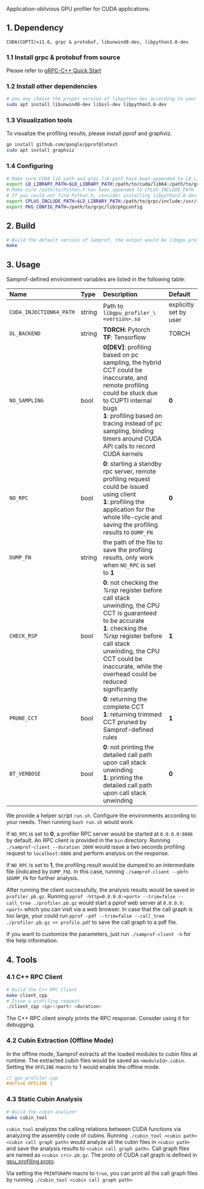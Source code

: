 Application-oblivious GPU profiler for CUDA applications.

## 1. Dependency
```
CUDA(CUPTI)=11.6, grpc & protobuf, libunwind8-dev, libpython3.8-dev
```
### 1.1 Install grpc & protobuf from source
Please refer to [gRPC-C++ Quick Start](https://grpc.io/docs/languages/cpp/quickstart/)
### 1.2 Install other dependencies
```bash
# you may choose the proper version of libpython-dev according to your already installed python
sudo apt install libunwind8-dev libssl-dev libpython3.8-dev
```
### 1.3 Visualization tools
To visualize the profiling results, please install pprof and graphviz.
```bash
go install github.com/google/pprof@latest
sudo apt install graphviz
```
### 1.4 Configuring
```bash
# Make sure CUDA lib path and grpc lib path have been appended to LD_LIBRARY_PATH
export LD_LIBRARY_PATH=$LD_LIBRARY_PATH:/path/to/cuda/lib64:/path/to/grpc/lib
# Make sure /path/to/Python.h has been appended to CPLUS_INCLUDE_PATH
# If you could not find Python.h, consider installing libpython3.8-dev
export CPLUS_INCLUDE_PATH=$LD_LIBRARY_PATH:/path/to/grpc/include:/usr/include/python3.8
export PKG_CONFIG_PATH=/path/to/grpc/lib/pkgconfig
```

## 2. Build
```bash
# Build the default version of Samprof, the output would be libgpu_profiler_v2.so
make
```

## 3. Usage

Samprof-defined environment variables are listed in the following table:

| Name | Type | Description | Default |
| :--- | :--- | :--- | :--- |
| `CUDA_INJECTION64_PATH` | string | Path to `libgpu_profiler_\<version>.so` | explicitly set by user |
| `DL_BACKEND` | string | **TORCH**: Pytorch <br> **TF**: Tensorflow | TORCH |
| `NO_SAMPLING` | bool | **0[DEV]**: profiling based on pc sampling, the hybrid CCT could be inaccurate, and remote profiling could be stuck due to CUPTI internal bugs <br> **1**: profiling based on tracing instead of pc sampling, binding timers around CUDA API calls to record CUDA kernels | **0** |
| `NO_RPC` | bool | **0**: starting a standby rpc server, remote profiling request could be issued using client <br> **1**: profiling the application for the whole life-cycle and saving the profiling results to `DUMP_FN` | **0** |
| `DUMP_FN` | string | the path of the file to save the profiling results, only work when `NO_RPC` is set to **1** | |
| `CHECK_RSP` | bool | **0**: not checking the *%rsp* register before call stack unwinding, the CPU CCT is guaranteed to be accurate <br> **1**: checking the *%rsp* register before call stack unwinding, the CPU CCT could be inaccurate, while the overhead could be reduced significantly | **1** |
| `PRUNE_CCT` | bool | **0**: returning the complete CCT <br> **1**: returning trimmed CCT pruned by Samprof-defined rules | **1** |
| `BT_VERBOSE` | bool | **0**: not printing the detailed call path upon call stack unwinding <br> **1**: printing the detailed call path upon call stack unwinding | **0** |

We provide a helper script `run.sh`. Configure the environments according to your needs. Then running `bash run.sh` would work.

If `NO_RPC` is set to **0**, a profiler RPC server would be started at `0.0.0.0:8886` by default. An RPC client is provided in the `bin` directory. Running `./samprof-client --duration 2000` would issue a two seconds profiling request to `localhost:8886` and perform analysis on the response.

If `NO_RPC` is set to **1**, the profiling result would be dumped to an intermediate file (indicated by `DUMP_FN`). In this case, running `./samprof-client --pbfn $DUMP_FN` for further analysis.

After running the client successfully, the analysis results would be saved in `profiler.pb.gz`. Running `pprof -http=0.0.0.0:<port> --trim=false --call_tree ./profiler.pb.gz` would start a pprof web server at `0.0.0.0:<port>` which you can visit via a web browser. In case that the call graph is too large, your could run `pprof -pdf --trim=false --call_tree ./profiler.pb.gz >> profile.pdf` to save the call graph to a pdf file.

If you want to customize the parameters, just run `./samprof-client -h` for the help information.

## 4. Tools

### 4.1 C++ RPC Client
```bash
# Build the C++ RPC Client
make client_cpp
# Issue a profiling request
./client_cpp <ip>:<port> <duration>
```
The C++ RPC client simply prints the RPC response. Consider using it for debugging.

### 4.2 Cubin Extraction (Offline Mode)
In the offline mode, Samprof extracts all the loaded modules to cubin files at runtime. The extracted cubin files would be saved as `<moduleId>.cubin`. Setting the `OFFLINE` macro to 1 would enable the offline mode.
```cpp
// gpu_profiler.cpp
#define OFFLINE 1
```

### 4.3 Static Cubin Analysis
```bash
# Build the cubin analyzer
make cubin_tool
```
`cubin_tool` analyzes the calling relations between CUDA functions via analyzing the assembly code of cubins. Running `./cubin_tool <cubin path> <cubin call graph path>` would analyze all the cubin files in `<cubin path>` and save the analysis results to `<cubin call graph path>`. Call graph files are named as `<cubin crc>.pb.gz`. The proto of CUDA call graph is defined in [gpu_profiling.proto](https://github.com/iteratorlee/samprof/blob/master/protos/gpu_profiling.proto).

Via setting the `PRINTGRAPH` macro to `true`, you can print all the call graph files by running `./cubin_tool <cubin call graph path>`